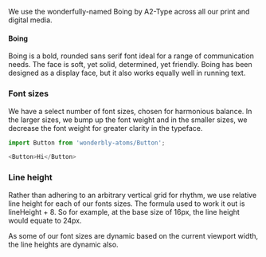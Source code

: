 
We use the wonderfully-named Boing by A2-Type across all our print and digital media.

#### Boing
Boing is a bold, rounded sans serif font ideal for a range of communication needs. The face is soft, yet solid, determined, yet friendly. Boing has been designed as a display face, but it also works equally well in running text.


### Font sizes
We have a select number of font sizes, chosen for harmonious balance. In the larger sizes, we bump up the font weight and in the smaller sizes, we decrease the font weight for greater clarity in the typeface.

```js { "noeditor": true }
import Button from 'wonderbly-atoms/Button';

<Button>Hi</Button>
```

### Line height
Rather than adhering to an arbitrary vertical grid for rhythm, we use relative line height for each of our fonts sizes. The formula used to work it out is lineHeight + 8. So for example, at the base size of 16px, the line height would equate to 24px.

As some of our font sizes are dynamic based on the current viewport width, the line heights are dynamic also.
